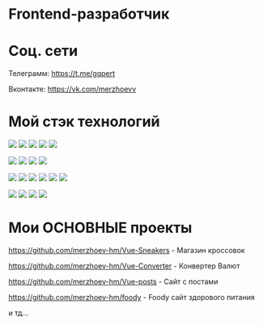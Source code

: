 # Frontend-разработчик 
# Соц. сети 
Телеграмм: https://t.me/gqpert

Вконтакте: https://vk.com/merzhoevv

# Мой стэк технологий
<img src="https://img.shields.io/badge/HTML-000?style=for-the-badge&logo=html5&logoColor=E34F26"/> <img src="https://img.shields.io/badge/CSS-000?style=for-the-badge&logo=CSS3&logoColor=1572B6"/> <img src="https://img.shields.io/badge/JavaScript-000?style=for-the-badge&logo=JavaScript&logoColor=F7DF1E"/> <img src="https://img.shields.io/badge/Webpack-000?style=for-the-badge&logo=Webpack&logoColor=8DD6F9"/>
<img src="https://img.shields.io/badge/VUEJS-000?style=for-the-badge&logo=vuetify&logoColor=4FC08D"/> 

<img src="https://img.shields.io/badge/VUERouter-000?style=for-the-badge&logo=vuetify&logoColor=4FC08D"/> <img src="https://img.shields.io/badge/Vite-000?style=for-the-badge&logo=vite&logoColor=646CFF"/> <img src="https://img.shields.io/badge/tailwindcss-000?style=for-the-badge&logo=tailwindcss&logoColor=06B6D4"/> <img src="https://img.shields.io/badge/SCSS-000?style=for-the-badge&logo=&="/> 

<img src="https://img.shields.io/badge/SASS-000?style=for-the-badge&logo=sass&logoColor=CC6699"/> <img src="https://img.shields.io/badge/Axios-000?style=for-the-badge&logo=axios&logoColor=5A29E4"/> <img src="https://img.shields.io/badge/npm-000?style=for-the-badge&logo=npm&logoColor=CB3837"/> 
<img src="https://img.shields.io/badge/json-000?style=for-the-badge&logo=json&logoColor=CB3837"/> <img src="https://img.shields.io/badge/git-000?style=for-the-badge&logo=git&logoColor=F05032"/> <img src="https://img.shields.io/badge/ajax-000?style=for-the-badge&logo=&logoColor="/> 

<img src="https://img.shields.io/badge/jQuery-000?style=for-the-badge&logo=jQuery&logoColor=0769AD"/>  <img src="https://img.shields.io/badge/MySql-000?style=for-the-badge&logo=MySql&logoColor=4479A1"/> <img src="https://img.shields.io/badge/plsql-000?style=for-the-badge&logo=&logoColor="/> <img src="https://img.shields.io/badge/ESlint-000?style=for-the-badge&logo=ESlint&logoColor=4B32C3"/>

# Мои ОСНОВНЫЕ проекты

https://github.com/merzhoev-hm/Vue-Sneakers - Магазин кроссовок

https://github.com/merzhoev-hm/Vue-Converter - Конвертер Валют

https://github.com/merzhoev-hm/Vue-posts - Сайт с постами

https://github.com/merzhoev-hm/foody - Foody сайт здорового питания

и тд...
